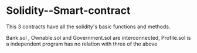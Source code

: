 # Solidity--Smart-contract

This 3 contracts have all the solidity's basic functions and methods.

Bank.sol , Ownable.sol and Government.sol are interconnected,
Profile.sol is a independent program has no relation with three of the above

